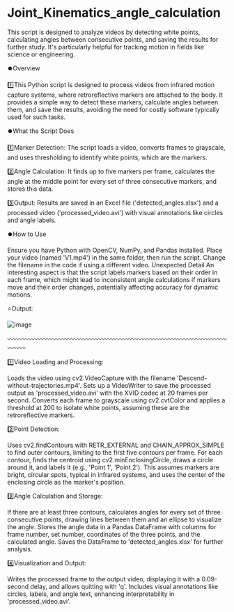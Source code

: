 # Joint_Kinematics_angle_calculation
This script is designed to analyze videos by detecting white points, calculating angles between consecutive points, and saving the results for further study. It's particularly helpful for tracking motion in fields like science or engineering.

⏺️Overview

  1️⃣This Python script is designed to process videos from infrared motion capture systems, where retroreflective markers are attached to the body. It provides a simple way to detect these markers, calculate angles between        them, and save the results, avoiding the need for costly software typically used for such tasks.

⏺️What the Script Does

  1️⃣Marker Detection: The script loads a video, converts frames to grayscale, and uses thresholding to identify white points, which are the markers. 
  
  2️⃣Angle Calculation: It finds up to five markers per frame, calculates the angle at the middle point for every set of three consecutive markers, and stores this data.
  
  3️⃣Output: Results are saved in an Excel file ('detected_angles.xlsx') and a processed video ('processed_video.avi') with visual annotations like circles and angle labels.
  

⏺️How to Use

Ensure you have Python with OpenCV, NumPy, and Pandas installed. Place your video (named 'V1.mp4') in the same folder, then run the script. Change the filename in the code if using a different video.
Unexpected Detail
An interesting aspect is that the script labels markers based on their order in each frame, which might lead to inconsistent angle calculations if markers move and their order changes, potentially affecting accuracy for dynamic motions.

⭐Output:

![image](https://github.com/user-attachments/assets/545a8c34-0704-4827-9278-2ff9471d7713)


〰️〰️〰️〰️〰️〰️〰️〰️〰️〰️〰️〰️〰️〰️〰️〰️〰️〰️〰️〰️〰️〰️〰️〰️〰️〰️〰️〰️〰️〰️〰️〰️〰️〰️〰️〰️〰️〰️〰️

1️⃣Video Loading and Processing:

Loads the video using cv2.VideoCapture with the filename 'Descend-without-trajectories.mp4'.
Sets up a VideoWriter to save the processed output as 'processed_video.avi' with the XVID codec at 20 frames per second.
Converts each frame to grayscale using cv2.cvtColor and applies a threshold at 200 to isolate white points, assuming these are the retroreflective markers.


2️⃣Point Detection:

Uses cv2.findContours with RETR_EXTERNAL and CHAIN_APPROX_SIMPLE to find outer contours, limiting to the first five contours per frame.
For each contour, finds the centroid using cv2.minEnclosingCircle, draws a circle around it, and labels it (e.g., 'Point 1', 'Point 2').
This assumes markers are bright, circular spots, typical in infrared systems, and uses the center of the enclosing circle as the marker's position.


3️⃣Angle Calculation and Storage:

If there are at least three contours, calculates angles for every set of three consecutive points, drawing lines between them and an ellipse to visualize the angle.
Stores the angle data in a Pandas DataFrame with columns for frame number, set number, coordinates of the three points, and the calculated angle.
Saves the DataFrame to 'detected_angles.xlsx' for further analysis.


4️⃣Visualization and Output:

Writes the processed frame to the output video, displaying it with a 0.09-second delay, and allows quitting with 'q'.
Includes visual annotations like circles, labels, and angle text, enhancing interpretability in 'processed_video.avi'.



